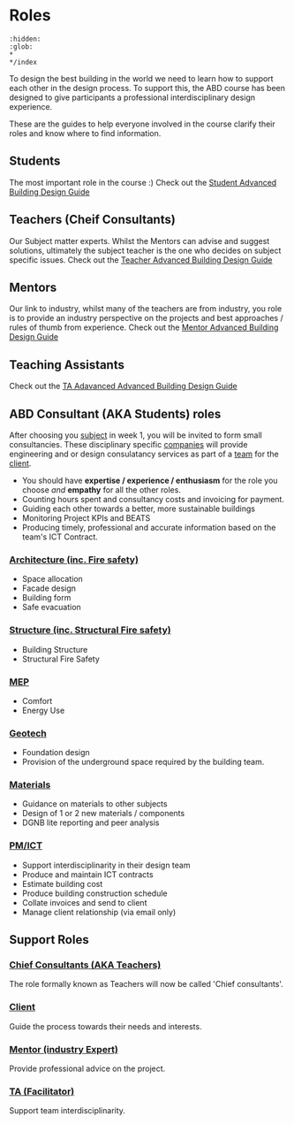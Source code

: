 # Roles
```{toctree}
:hidden:
:glob:
*
*/index
```
To design the best building in the world we need to learn how to support each other in the design process. To support this, the ABD course has been designed to give participants a professional interdisciplinary design experience. 

These are the guides to help everyone involved in the course clarify their roles and know where to find information.

## Students
The most important role in the course :)
Check out the [Student Advanced Building Design Guide](Student.md)

## Teachers (Cheif Consultants)
Our Subject matter experts. Whilst the Mentors can advise and suggest solutions, ultimately the subject teacher is the one who decides on subject specific issues.
Check out the [Teacher Advanced Building Design Guide](Teacher.md)

## Mentors
Our link to industry, whilst many of the teachers are from industry, you role is to provide an industry perspective on the projects and best approaches / rules of thumb from experience.
Check out the [Mentor Advanced Building Design Guide](Mentor.md)

## Teaching Assistants
Check out the [TA Adavanced Advanced Building Design Guide](TA.md)

## ABD Consultant (AKA Students) roles
After choosing you [subject](../Subjects) in week 1, you will be invited to form small consultancies. These disciplinary specific [companies](Company.md) will provide engineering and or design consulatancy services as part of a [team](Team.md) for the [client](Client.md).

* You should have **expertise / experience / enthusiasm** for the role you choose *and* **empathy** for all the other roles.
* Counting hours spent and consultancy costs and invoicing for payment.
* Guiding each other towards a better, more sustainable buildings
* Monitoring Project KPIs and BEATS
* Producing timely, professional and accurate information based on the team's ICT Contract.

### [Architecture (inc. Fire safety)](Architecture)
* Space allocation
* Facade design
* Building form
* Safe evacuation

### [Structure  (inc. Structural Fire safety)](Structure)
* Building Structure
* Structural Fire Safety

### [MEP](MEP)
* Comfort
* Energy Use
  
### [Geotech](Geotech)
* Foundation design
* Provision of the underground space required by the building team.
  
### [Materials](Materials)
* Guidance on materials to other subjects
* Design of 1 or 2 new materials / components
* DGNB lite reporting and peer analysis

### [PM/ICT](PM-ICT)
* Support interdisciplinarity in their design team
* Produce and maintain ICT contracts
* Estimate building cost
* Produce building construction schedule
* Collate invoices and send to client
* Manage client relationship (via email only)

## Support Roles

### [Chief Consultants (AKA Teachers)](Teacher.md)
The role formally known as Teachers will now be called 'Chief consultants'.
### [Client](Client.md)
Guide the process towards their needs and interests.
### [Mentor (industry Expert)](Mentor.md)
Provide professional advice on the project.
### [TA (Facilitator)](TA.md)
Support team interdisciplinarity.



